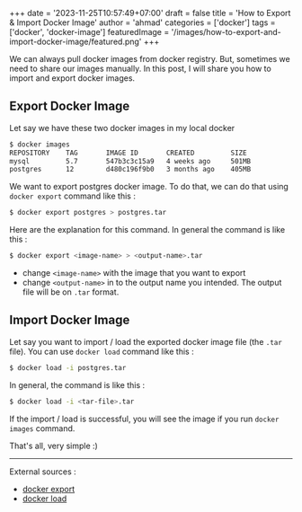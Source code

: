 +++
date = '2023-11-25T10:57:49+07:00'
draft = false
title = 'How to Export & Import Docker Image'
author = 'ahmad'
categories = ['docker']
tags = ['docker', 'docker-image']
featuredImage = '/images/how-to-export-and-import-docker-image/featured.png'
+++

We can always pull docker images from docker registry. But, sometimes we need to share our images manually. In this post, I will share you how to import and export docker images.

## Export Docker Image
Let say we have these two docker images in my local docker
```bash
$ docker images
REPOSITORY    TAG       IMAGE ID       CREATED         SIZE
mysql         5.7       547b3c3c15a9   4 weeks ago     501MB
postgres      12        d480c196f9b0   3 months ago    405MB
```
We want to export postgres docker image. To do that, we can do that using `docker export` command like this :
```bash
$ docker export postgres > postgres.tar
```

Here are the explanation for this command. In general the command is like this :
```bash
$ docker export <image-name> > <output-name>.tar
```
* change `<image-name>` with the image that you want to export
* change `<output-name>` in to the output name you intended. The output file will be on `.tar` format.

## Import Docker Image
Let say you want to import / load the exported docker image file (the `.tar` file). You can use `docker load` command like this :
```bash
$ docker load -i postgres.tar
```
In general, the command is like this :
```bash
$ docker load -i <tar-file>.tar
```
If the import / load is successful, you will see the image if you run `docker images` command.


That's all, very simple :)

<hr>

External sources :
* [docker export](https://docs.docker.com/engine/reference/commandline/export/)
* [docker load](https://docs.docker.com/engine/reference/commandline/load/)
